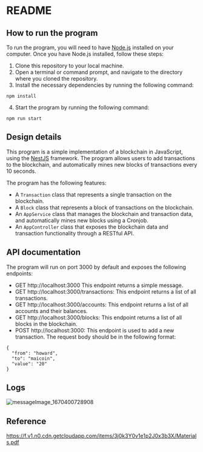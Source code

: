 # README

## How to run the program

To run the program, you will need to have [Node.js](https://nodejs.org/) installed on your computer. Once you have Node.js installed, follow these steps:

1. Clone this repository to your local machine.
2. Open a terminal or command prompt, and navigate to the directory where you cloned the repository.
3. Install the necessary dependencies by running the following command:

```
npm install
```

4. Start the program by running the following command:

```
npm run start
```

## Design details

This program is a simple implementation of a blockchain in JavaScript, using the [NestJS](https://nestjs.com/) framework. The program allows users to add transactions to the blockchain, and automatically mines new blocks of transactions every 10 seconds.

The program has the following features:

- A `Transaction` class that represents a single transaction on the blockchain.
- A `Block` class that represents a block of transactions on the blockchain.
- An `AppService` class that manages the blockchain and transaction data, and automatically mines new blocks using a Cronjob.
- An `AppController` class that exposes the blockchain data and transaction functionality through a RESTful API.

## API documentation

The program will run on port 3000 by default and exposes the following endpoints:

- GET http://localhost:3000 This endpoint returns a simple message.
- GET http://localhost:3000/transactions: This endpoint returns a list of all transactions.
- GET http://localhost:3000/accounts: This endpoint returns a list of all accounts and their balances.
- GET http://localhost:3000/blocks: This endpoint returns a list of all blocks in the blockchain.
- POST http://localhost:3000: This endpoint is used to add a new transaction. The request body should be in the following format:

```
{
  "from": "howard",
  "to": "maicoin",
  "value": "20"
}
```

## Logs
![messageImage_1670400728908](https://user-images.githubusercontent.com/17197816/206124756-a66e87b8-0b49-4939-a75c-fd470e98bd56.jpg)


## Reference
https://f.v1.n0.cdn.getcloudapp.com/items/3j0k3Y0v1e1p2J0x3b3X/Materials.pdf
